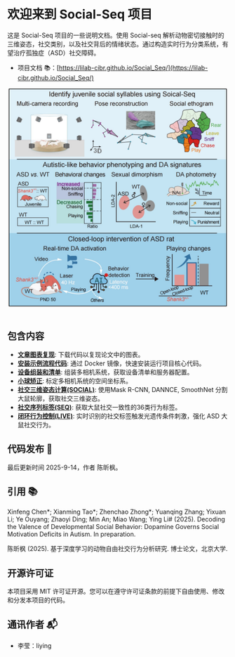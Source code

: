 # 欢迎来到 Social-Seq 项目

这是 Social-Seq 项目的一些说明文档。使用 Social-seq 解析动物密切接触时的三维姿态，社交类别，以及社交背后的情绪状态。通过构造实时行为分类系统，有望治疗孤独症（ASD）社交障碍。


- 项目文档 📚：[https://lilab-cibr.github.io/Social_Seq/](https://lilab-cibr.github.io/Social_Seq/)

<div align="center">
  <img src="assets/images/figure_abstract.jpg" width="500" alt="抽象图">
</div>
<br>

## 包含内容
* [**文章图表复现**](./figure_reproduction): 下载代码以复现论文中的图表。
* [**安装示例流程代码**](./安装示例流程代码/pipeline_playground_installation/): 通过 Docker 镜像，快速安装运行项目核心代码。
* [**设备组装和清单**](./设备组装和清单/shopping_list): 组装多相机系统，获取设备清单和服务器配置。
* [**小球矫正**](./小球矫正/application): 标定多相机系统的空间坐标系。
* [**社交三维姿态计算(SOCIAL)**](./社交三维姿态重构/application): 使用Mask R-CNN, DANNCE, SmoothNet 分割大鼠轮廓，获取社交三维姿态。
* [**社交序列标签(SEQ)**](./社交序列标签/application): 获取大鼠社交一致性的36类行为标签。
* [**闭环行为控制(LIVE)**](./闭环行为控制/application): 实时识别的社交标签触发光遗传条件刺激，强化 ASD 大鼠社交行为。

## 代码发布 📅
最后更新时间 2025-9-14，作者 陈昕枫。

## 引用 📚
Xinfeng Chen*; Xianming Tao*; Zhenchao Zhong*; Yuanqing Zhang; Yixuan Li; Ye Ouyang; Zhaoyi Ding; Min An; Miao Wang; Ying Li# (2025). Decoding the Valence of Developmental Social Behavior: Dopamine Governs Social Motivation Deficits in Autism. In preparation.

陈昕枫 (2025). 基于深度学习的动物自由社交行为分析研究. 博士论文，北京大学.

## 开源许可证
本项目采用 MIT 许可证开源。您可以在遵守许可证条款的前提下自由使用、修改和分发本项目的代码。

## 通讯作者 📬
- 李莹：liying
